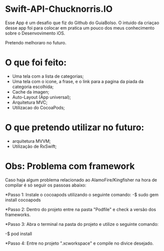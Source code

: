 # Swift-API-Chucknorris.IO


Esse App é um desafio que fiz do Github do GuiaBolso.
O intuido da criaçao desse app foi para colocar em pratica um pouco dos meus conhecimento sobre o Desenvovimento iOS.

Pretendo melhoraro no futuro.

# O que foi feito:

* Uma tela com a lista de categorias;
* Uma tela com o icone, a frase, e o link para a pagina da piada da categoria escolhida;
* Cache da imagen;
* Auto-Layout (App universal);
* Arquitetura MVC;
* Utilizacao do CocoaPods;

# O que pretendo utilizar no futuro:
* arquitetura MVVM;
* Utilização de RxSwift;

# Obs: Problema com framework

Caso haja algum problema relacionado ao AlamoFire/Kingfisher na hora de compilar é só seguir os passoas abaixo:

*Passo 1: Instale o cocoapods utilizando o seguinte comando:
-$ sudo gem install cocoapods

*Passo 2: Dentro do projeto entre na pasta "Podfile" e check a versão dos frameworks.

*Passo 3: Abra o terminal na pasta do projeto e utilize o seguinte comando:

-$ pod install

*Passo 4: Entre no projeto ".xcworkspace" e compile no divice desejado.





